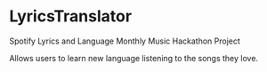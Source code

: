 # LyricsTranslator

Spotify Lyrics and Language Monthly Music Hackathon Project

Allows users to learn new language listening to the songs they love.
